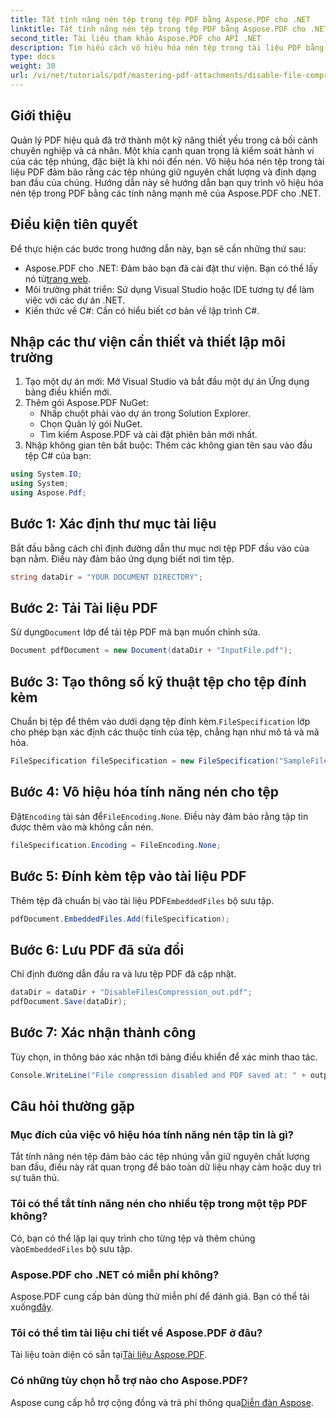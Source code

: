 ```yaml
---
title: Tắt tính năng nén tệp trong tệp PDF bằng Aspose.PDF cho .NET
linktitle: Tắt tính năng nén tệp trong tệp PDF bằng Aspose.PDF cho .NET
second_title: Tài liệu tham khảo Aspose.PDF cho API .NET
description: Tìm hiểu cách vô hiệu hóa nén tệp trong tài liệu PDF bằng Aspose.PDF cho .NET. Hướng dẫn chi tiết này hướng dẫn bạn từng bước để đảm bảo các tệp được nhúng.
type: docs
weight: 30
url: /vi/net/tutorials/pdf/mastering-pdf-attachments/disable-file-compression-in-pdf-files/
---
```

## Giới thiệu

Quản lý PDF hiệu quả đã trở thành một kỹ năng thiết yếu trong cả bối cảnh chuyên nghiệp và cá nhân. Một khía cạnh quan trọng là kiểm soát hành vi của các tệp nhúng, đặc biệt là khi nói đến nén. Vô hiệu hóa nén tệp trong tài liệu PDF đảm bảo rằng các tệp nhúng giữ nguyên chất lượng và định dạng ban đầu của chúng. Hướng dẫn này sẽ hướng dẫn bạn quy trình vô hiệu hóa nén tệp trong PDF bằng các tính năng mạnh mẽ của Aspose.PDF cho .NET.

## Điều kiện tiên quyết

Để thực hiện các bước trong hướng dẫn này, bạn sẽ cần những thứ sau:

-  Aspose.PDF cho .NET: Đảm bảo bạn đã cài đặt thư viện. Bạn có thể lấy nó từ[trang web](https://releases.aspose.com/pdf/net/).  
- Môi trường phát triển: Sử dụng Visual Studio hoặc IDE tương tự để làm việc với các dự án .NET.
- Kiến thức về C#: Cần có hiểu biết cơ bản về lập trình C#.

## Nhập các thư viện cần thiết và thiết lập môi trường

1. Tạo một dự án mới: Mở Visual Studio và bắt đầu một dự án Ứng dụng bảng điều khiển mới.
2. Thêm gói Aspose.PDF NuGet:
   - Nhấp chuột phải vào dự án trong Solution Explorer.
   - Chọn Quản lý gói NuGet.
   - Tìm kiếm Aspose.PDF và cài đặt phiên bản mới nhất.
3. Nhập không gian tên bắt buộc:
   Thêm các không gian tên sau vào đầu tệp C# của bạn:

```csharp
using System.IO;
using System;
using Aspose.Pdf;
```

## Bước 1: Xác định thư mục tài liệu

Bắt đầu bằng cách chỉ định đường dẫn thư mục nơi tệp PDF đầu vào của bạn nằm. Điều này đảm bảo ứng dụng biết nơi tìm tệp.

```csharp
string dataDir = "YOUR DOCUMENT DIRECTORY";
```

## Bước 2: Tải Tài liệu PDF

 Sử dụng`Document` lớp để tải tệp PDF mà bạn muốn chỉnh sửa.

```csharp
Document pdfDocument = new Document(dataDir + "InputFile.pdf");
```

## Bước 3: Tạo thông số kỹ thuật tệp cho tệp đính kèm

 Chuẩn bị tệp để thêm vào dưới dạng tệp đính kèm.`FileSpecification` lớp cho phép bạn xác định các thuộc tính của tệp, chẳng hạn như mô tả và mã hóa.

```csharp
FileSpecification fileSpecification = new FileSpecification("SampleFile.txt", "Sample text file");
```

## Bước 4: Vô hiệu hóa tính năng nén cho tệp

 Đặt`Encoding` tài sản để`FileEncoding.None`. Điều này đảm bảo rằng tập tin được thêm vào mà không cần nén.

```csharp
fileSpecification.Encoding = FileEncoding.None;
```

## Bước 5: Đính kèm tệp vào tài liệu PDF

 Thêm tệp đã chuẩn bị vào tài liệu PDF`EmbeddedFiles` bộ sưu tập.

```csharp
pdfDocument.EmbeddedFiles.Add(fileSpecification);
```

## Bước 6: Lưu PDF đã sửa đổi

Chỉ định đường dẫn đầu ra và lưu tệp PDF đã cập nhật.

```csharp
dataDir = dataDir + "DisableFilesCompression_out.pdf";
pdfDocument.Save(dataDir);
```

## Bước 7: Xác nhận thành công

Tùy chọn, in thông báo xác nhận tới bảng điều khiển để xác minh thao tác.

```csharp
Console.WriteLine("File compression disabled and PDF saved at: " + outputFile);
```

## Câu hỏi thường gặp

### Mục đích của việc vô hiệu hóa tính năng nén tập tin là gì?
Tắt tính năng nén tệp đảm bảo các tệp nhúng vẫn giữ nguyên chất lượng ban đầu, điều này rất quan trọng để bảo toàn dữ liệu nhạy cảm hoặc duy trì sự tuân thủ.

### Tôi có thể tắt tính năng nén cho nhiều tệp trong một tệp PDF không?
 Có, bạn có thể lặp lại quy trình cho từng tệp và thêm chúng vào`EmbeddedFiles` bộ sưu tập.

### Aspose.PDF cho .NET có miễn phí không?
 Aspose.PDF cung cấp bản dùng thử miễn phí để đánh giá. Bạn có thể tải xuống[đây](https://releases.aspose.com/).

### Tôi có thể tìm tài liệu chi tiết về Aspose.PDF ở đâu?
 Tài liệu toàn diện có sẵn tại[Tài liệu Aspose.PDF](https://reference.aspose.com/pdf/net/).

### Có những tùy chọn hỗ trợ nào cho Aspose.PDF?
 Aspose cung cấp hỗ trợ cộng đồng và trả phí thông qua[Diễn đàn Aspose](https://forum.aspose.com/c/pdf/10).